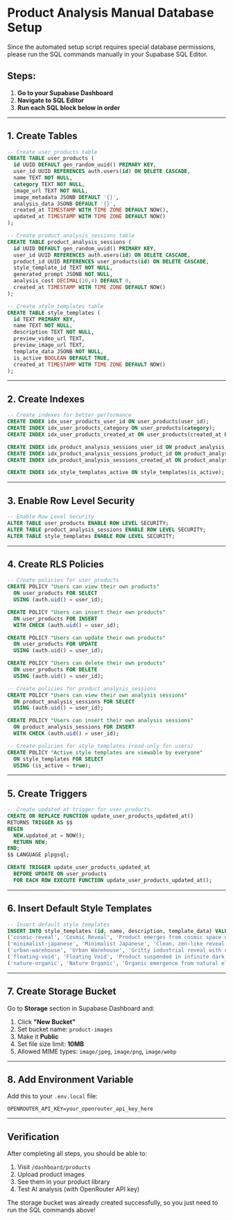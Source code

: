 # Product Analysis Manual Database Setup

Since the automated setup script requires special database permissions, please run the SQL commands manually in your Supabase SQL Editor.

## Steps:

1. **Go to your Supabase Dashboard**
2. **Navigate to SQL Editor**
3. **Run each SQL block below in order**

---

## 1. Create Tables

```sql
-- Create user_products table
CREATE TABLE user_products (
  id UUID DEFAULT gen_random_uuid() PRIMARY KEY,
  user_id UUID REFERENCES auth.users(id) ON DELETE CASCADE,
  name TEXT NOT NULL,
  category TEXT NOT NULL,
  image_url TEXT NOT NULL,
  image_metadata JSONB DEFAULT '{}',
  analysis_data JSONB DEFAULT '{}',
  created_at TIMESTAMP WITH TIME ZONE DEFAULT NOW(),
  updated_at TIMESTAMP WITH TIME ZONE DEFAULT NOW()
);
```

```sql
-- Create product_analysis_sessions table
CREATE TABLE product_analysis_sessions (
  id UUID DEFAULT gen_random_uuid() PRIMARY KEY,
  user_id UUID REFERENCES auth.users(id) ON DELETE CASCADE,
  product_id UUID REFERENCES user_products(id) ON DELETE CASCADE,
  style_template_id TEXT NOT NULL,
  generated_prompt JSONB NOT NULL,
  analysis_cost DECIMAL(10,4) DEFAULT 0,
  created_at TIMESTAMP WITH TIME ZONE DEFAULT NOW()
);
```

```sql
-- Create style_templates table
CREATE TABLE style_templates (
  id TEXT PRIMARY KEY,
  name TEXT NOT NULL,
  description TEXT NOT NULL,
  preview_video_url TEXT,
  preview_image_url TEXT,
  template_data JSONB NOT NULL,
  is_active BOOLEAN DEFAULT TRUE,
  created_at TIMESTAMP WITH TIME ZONE DEFAULT NOW()
);
```

---

## 2. Create Indexes

```sql
-- Create indexes for better performance
CREATE INDEX idx_user_products_user_id ON user_products(user_id);
CREATE INDEX idx_user_products_category ON user_products(category);
CREATE INDEX idx_user_products_created_at ON user_products(created_at DESC);

CREATE INDEX idx_product_analysis_sessions_user_id ON product_analysis_sessions(user_id);
CREATE INDEX idx_product_analysis_sessions_product_id ON product_analysis_sessions(product_id);
CREATE INDEX idx_product_analysis_sessions_created_at ON product_analysis_sessions(created_at DESC);

CREATE INDEX idx_style_templates_active ON style_templates(is_active);
```

---

## 3. Enable Row Level Security

```sql
-- Enable Row Level Security
ALTER TABLE user_products ENABLE ROW LEVEL SECURITY;
ALTER TABLE product_analysis_sessions ENABLE ROW LEVEL SECURITY;
ALTER TABLE style_templates ENABLE ROW LEVEL SECURITY;
```

---

## 4. Create RLS Policies

```sql
-- Create policies for user_products
CREATE POLICY "Users can view their own products"
  ON user_products FOR SELECT
  USING (auth.uid() = user_id);

CREATE POLICY "Users can insert their own products"
  ON user_products FOR INSERT
  WITH CHECK (auth.uid() = user_id);

CREATE POLICY "Users can update their own products"
  ON user_products FOR UPDATE
  USING (auth.uid() = user_id);

CREATE POLICY "Users can delete their own products"
  ON user_products FOR DELETE
  USING (auth.uid() = user_id);
```

```sql
-- Create policies for product_analysis_sessions
CREATE POLICY "Users can view their own analysis sessions"
  ON product_analysis_sessions FOR SELECT
  USING (auth.uid() = user_id);

CREATE POLICY "Users can insert their own analysis sessions"
  ON product_analysis_sessions FOR INSERT
  WITH CHECK (auth.uid() = user_id);
```

```sql
-- Create policies for style_templates (read-only for users)
CREATE POLICY "Active style templates are viewable by everyone"
  ON style_templates FOR SELECT
  USING (is_active = true);
```

---

## 5. Create Triggers

```sql
-- Create updated_at trigger for user_products
CREATE OR REPLACE FUNCTION update_user_products_updated_at()
RETURNS TRIGGER AS $$
BEGIN
  NEW.updated_at = NOW();
  RETURN NEW;
END;
$$ LANGUAGE plpgsql;

CREATE TRIGGER update_user_products_updated_at
  BEFORE UPDATE ON user_products
  FOR EACH ROW EXECUTE FUNCTION update_user_products_updated_at();
```

---

## 6. Insert Default Style Templates

```sql
-- Insert default style templates
INSERT INTO style_templates (id, name, description, template_data) VALUES
('cosmic-reveal', 'Cosmic Reveal', 'Product emerges from cosmic space with swirling galaxies', '{"environment": "cosmic space with swirling galaxies", "camera": "360-degree orbit shot", "lighting": "ethereal cosmic lighting", "motion": "smooth orbital movement", "effects": ["particle systems", "light trails"]}'),
('minimalist-japanese', 'Minimalist Japanese', 'Clean, zen-like reveal in traditional Japanese setting', '{"environment": "minimalist Japanese room with shoji screens", "camera": "slow zoom with gentle rotation", "lighting": "soft natural lighting", "motion": "graceful unfolding", "effects": ["paper textures", "bamboo shadows"]}'),
('urban-warehouse', 'Urban Warehouse', 'Gritty industrial reveal with urban energy', '{"environment": "urban warehouse with graffiti", "camera": "low-angle tracking shot", "lighting": "dramatic industrial lighting", "motion": "dynamic assembly", "effects": ["concrete textures", "metal reflections"]}'),
('floating-void', 'Floating Void', 'Product suspended in infinite dark space', '{"environment": "infinite dark void", "camera": "smooth circular motion", "lighting": "dramatic spotlighting", "motion": "weightless floating", "effects": ["volumetric lighting", "subtle reflections"]}'),
('nature-organic', 'Nature Organic', 'Organic emergence from natural elements', '{"environment": "lush forest clearing", "camera": "organic flowing movement", "lighting": "dappled natural light", "motion": "growing from nature", "effects": ["organic textures", "leaf particles"]}');
```

---

## 7. Create Storage Bucket

Go to **Storage** section in Supabase Dashboard and:

1. Click **"New Bucket"**
2. Set bucket name: `product-images`
3. Make it **Public**
4. Set file size limit: **10MB**
5. Allowed MIME types: `image/jpeg`, `image/png`, `image/webp`

---

## 8. Add Environment Variable

Add this to your `.env.local` file:

```env
OPENROUTER_API_KEY=your_openrouter_api_key_here
```

---

## Verification

After completing all steps, you should be able to:

1. Visit `/dashboard/products` 
2. Upload product images
3. See them in your product library
4. Test AI analysis (with OpenRouter API key)

The storage bucket was already created successfully, so you just need to run the SQL commands above! 